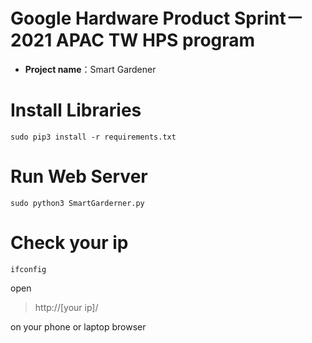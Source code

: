 # Google Hardware Product Sprint－2021 APAC TW HPS program

- **Project name**：Smart Gardener  

# Install Libraries

```
sudo pip3 install -r requirements.txt
```

# Run Web Server

```
sudo python3 SmartGarderner.py
```

# Check your ip

```
ifconfig
```

open  
>http://[your ip]/

on your phone or laptop browser

